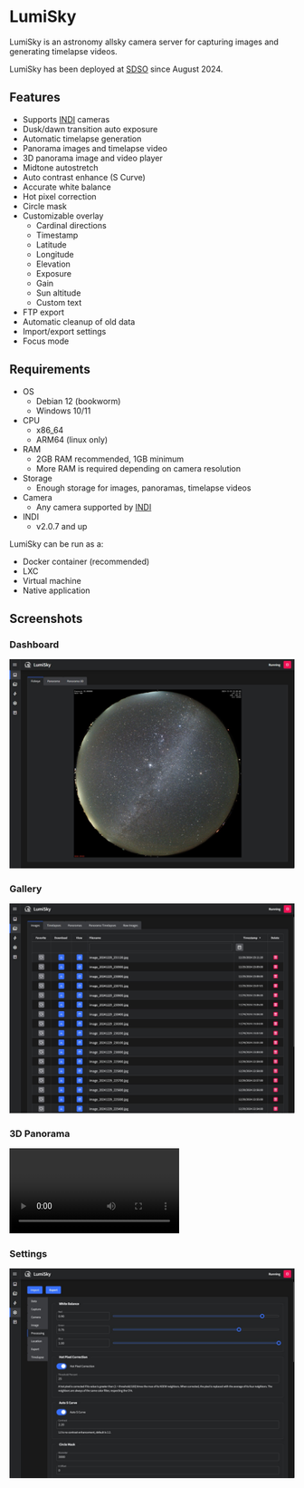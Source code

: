 # LumiSky

LumiSky is an astronomy allsky camera server for capturing images and generating timelapse videos.

LumiSky has been deployed at [SDSO](https://sdso.space/) since August 2024.

## Features

- Supports [INDI](https://www.indilib.org/) cameras
- Dusk/dawn transition auto exposure
- Automatic timelapse generation
- Panorama images and timelapse video
- 3D panorama image and video player
- Midtone autostretch
- Auto contrast enhance (S Curve)
- Accurate white balance
- Hot pixel correction
- Circle mask
- Customizable overlay
  - Cardinal directions
  - Timestamp
  - Latitude
  - Longitude
  - Elevation
  - Exposure
  - Gain
  - Sun altitude
  - Custom text
- FTP export
- Automatic cleanup of old data
- Import/export settings
- Focus mode

## Requirements

- OS
  - Debian 12 (bookworm)
  - Windows 10/11
- CPU
  - x86_64
  - ARM64 (linux only)
- RAM
  - 2GB RAM recommended, 1GB minimum
  - More RAM is required depending on camera resolution
- Storage
  - Enough storage for images, panoramas, timelapse videos
- Camera
  - Any camera supported by [INDI](https://www.indilib.org/)
- INDI
  - v2.0.7 and up

LumiSky can be run as a:

- Docker container (recommended)
- LXC
- Virtual machine
- Native application

## Screenshots

### Dashboard

![Dashboard](/docs/_media/lumisky-dashboard.jpg "Dashboard")

### Gallery

![Gallery](/docs/_media/lumisky-gallery.jpg "Gallery")

### 3D Panorama

<video src="https://github.com/user-attachments/assets/94e1b260-5859-486d-a0e2-37c0faa8521c" width="300"></video>

### Settings

![Settings](/docs/_media/lumisky-settings.jpg "Settings")

